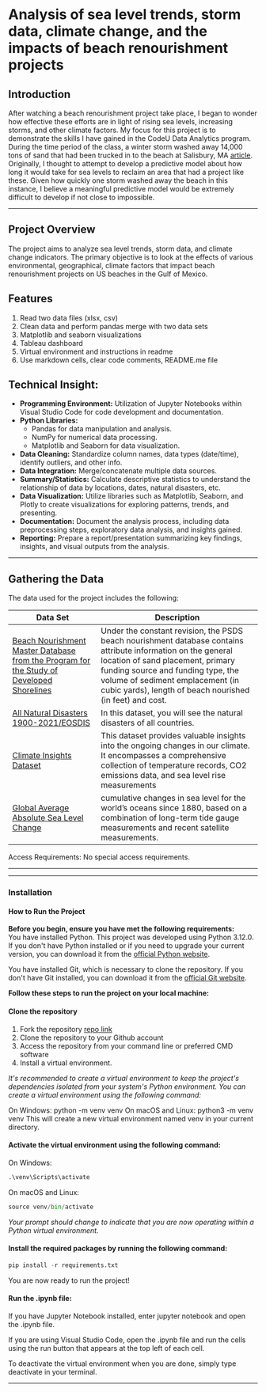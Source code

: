 # Analysis of sea level trends, storm data, climate change, and the impacts of beach renourishment projects

## Introduction

After watching a beach renourishment project take place, I began to wonder how effective these efforts are in light of rising sea levels, increasing storms, and other climate factors.  My focus for this project is to demonstrate the skills I have gained in the CodeU Data Analytics program.  During the time period of the class, a winter storm washed away 14,000 tons of sand that had been trucked in to the beach at Salisbury, MA [article](https://apnews.com/article/salisbury-massachusetts-beach-dunes-washed-away-cb64913e5592979aacb230c5f318efee).  Originally, I thought to attempt to develop a predictive model about how long it would take for sea levels to reclaim an area that had a project like these.  Given how quickly one storm washed away the beach in this instance, I believe a meaningful predictive model would be extremely difficult to develop if not close to impossible. 

 *** 

## Project Overview

The project aims to analyze sea level trends, storm data, and climate change indicators.  The primary objective is to look at the effects of various environmental, geographical, climate factors that impact beach renourishment projects on US beaches in the Gulf of Mexico. 

## Features
1. Read two data files (xlsx, csv)  
2. Clean data and perform pandas merge with two data sets  
3. Matplotlib and seaborn visualizations  
4. Tableau dashboard  
5. Virtual environment and instructions in readme  
6. Use markdown cells, clear code comments, README.me file  

## Technical Insight:
- **Programming Environment:** Utilization of Jupyter Notebooks within Visual Studio Code for code development and documentation.
- **Python Libraries:**
    - Pandas for data manipulation and analysis.
    - NumPy for numerical data processing.
    - Matplotlib and Seaborn for data visualization.
- **Data Cleaning:** Standardize column names, data types (date/time), identify outliers, and other info.
- **Data Integration:** Merge/concatenate multiple data sources.
- **Summary/Statistics:** Calculate descriptive statistics to understand the relationship of data by locations, dates, natural disasters, etc. 
- **Data Visualization:** Utilize libraries such as Matplotlib, Seaborn, and Plotly to create visualizations for exploring patterns, trends, and presenting.
- **Documentation:** Document the analysis process, including data preprocessing steps, exploratory data analysis, and insights gained.
- **Reporting:** Prepare a report/presentation summarizing key findings, insights, and visual outputs from the analysis.

 *** 
  
## Gathering the Data
The data used for the project includes the following:  

| Data Set | Description |
| ----- | -----|   
| [Beach Nourishment Master Database from the Program for the Study of Developed Shorelines](https://beachnourishment.wcu.edu/glossary) | Under the constant revision, the PSDS beach nourishment database contains attribute information on the general location of sand placement, primary funding source and funding type, the volume of sediment emplacement (in cubic yards), length of beach nourished (in feet) and cost. |   
| [All Natural Disasters 1900-2021/EOSDIS](https://www.kaggle.com/datasets/brsdincer/all-natural-disasters-19002021-eosdis) | In this dataset, you will see the natural disasters of all countries. |   
| [Climate Insights Dataset](https://www.kaggle.com/datasets/goyaladi/climate-insights-dataset) |  This dataset provides valuable insights into the ongoing changes in our climate. It encompasses a comprehensive collection of temperature records, CO2 emissions data, and sea level rise measurements |   
| [Global Average Absolute Sea Level Change](https://www.kaggle.com/datasets/somesh24/sea-level-change) | cumulative changes in sea level for the world’s oceans since 1880, based on a combination of long-term tide gauge measurements and recent satellite measurements. |   

Access Requirements: No special access requirements.  
*** 





 ***

### Installation
#### How to Run the Project 
**Before you begin, ensure you have met the following requirements:**  
You have installed Python. This project was developed using Python 3.12.0. If you don't have Python installed or if you need to upgrade your current version, you can download it from the [official Python website](https://www.python.org/downloads/).

You have installed Git, which is necessary to clone the repository. If you don't have Git installed, you can download it from the [official Git website](https://git-scm.com/downloads).

**Follow these steps to run the project on your local machine:**
#### Clone the repository
1. Fork the repository [repo link]( https://github.com/argearhart/beach/)
2. Clone the repository to your Github account
3. Access the repository from your command line or preferred CMD software
4. Install a virtual environment. 

*It's recommended to create a virtual environment to keep the project's dependencies isolated from your system's Python environment. You can create a virtual environment using the following command:*

On Windows:  python -m venv venv
On macOS and Linux: python3 -m venv venv
This will create a new virtual environment named venv in your current directory.

#### Activate the virtual environment using the following command: 

On Windows:  

```python
.\venv\Scripts\activate
```

On macOS and Linux: 

```python
source venv/bin/activate
```

*Your prompt should change to indicate that you are now operating within a Python virtual environment.*

#### Install the required packages by running the following command:

```python
pip install -r requirements.txt
```

You are now ready to run the project!

#### Run the .ipynb file:
If you have Jupyter Notebook installed, enter jupyter notebook and open the .ipynb file.

If you are using Visual Studio Code, open the .ipynb file and run the cells using the run button that appears at the top left of each cell.

To deactivate the virtual environment when you are done, simply type deactivate in your terminal.

---

